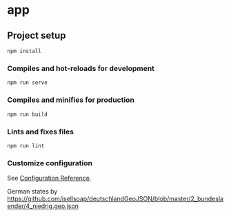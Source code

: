 # app

## Project setup
```
npm install
```

### Compiles and hot-reloads for development
```
npm run serve
```

### Compiles and minifies for production
```
npm run build
```

### Lints and fixes files
```
npm run lint
```

### Customize configuration
See [Configuration Reference](https://cli.vuejs.org/config/).

German states by https://github.com/isellsoap/deutschlandGeoJSON/blob/master/2_bundeslaender/4_niedrig.geo.json
